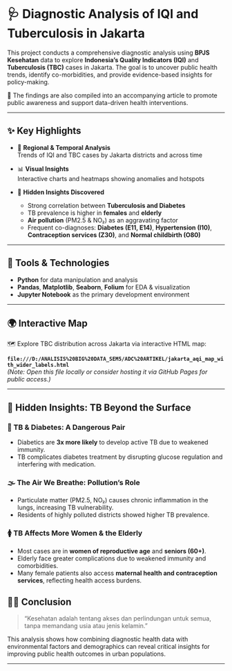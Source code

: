 # 🩺 Diagnostic Analysis of IQI and Tuberculosis in Jakarta

This project conducts a comprehensive diagnostic analysis using **BPJS Kesehatan** data to explore **Indonesia’s Quality Indicators (IQI)** and **Tuberculosis (TBC)** cases in Jakarta. The goal is to uncover public health trends, identify co-morbidities, and provide evidence-based insights for policy-making.

📄 The findings are also compiled into an accompanying article to promote public awareness and support data-driven health interventions.

---

## ✨ Key Highlights

- 📍 **Regional & Temporal Analysis**  
  Trends of IQI and TBC cases by Jakarta districts and across time

- 📊 **Visual Insights**  
  Interactive charts and heatmaps showing anomalies and hotspots

- 🧩 **Hidden Insights Discovered**  
  - Strong correlation between **Tuberculosis and Diabetes**  
  - TB prevalence is higher in **females** and **elderly**  
  - **Air pollution** (PM2.5 & NO₂) as an aggravating factor  
  - Frequent co-diagnoses: **Diabetes (E11, E14)**, **Hypertension (I10)**, **Contraception services (Z30)**, and **Normal childbirth (O80)**

---

## 🧪 Tools & Technologies

- **Python** for data manipulation and analysis  
- **Pandas**, **Matplotlib**, **Seaborn**, **Folium** for EDA & visualization  
- **Jupyter Notebook** as the primary development environment  

---

## 🌍 Interactive Map

🗺️ Explore TBC distribution across Jakarta via interactive HTML map:

**`file:///D:/ANALISIS%20BIG%20DATA_SEM5/ADC%20ARTIKEL/jakarta_aqi_map_with_wider_labels.html`**  
*(Note: Open this file locally or consider hosting it via GitHub Pages for public access.)*

---

## 🔎 Hidden Insights: TB Beyond the Surface

### 💉 TB & Diabetes: A Dangerous Pair
- Diabetics are **3x more likely** to develop active TB due to weakened immunity.
- TB complicates diabetes treatment by disrupting glucose regulation and interfering with medication.

### 🌫️ The Air We Breathe: Pollution’s Role
- Particulate matter (PM2.5, NO₂) causes chronic inflammation in the lungs, increasing TB vulnerability.
- Residents of highly polluted districts showed higher TB prevalence.

### 🚺 TB Affects More Women & the Elderly
- Most cases are in **women of reproductive age** and **seniors (60+)**.
- Elderly face greater complications due to weakened immunity and comorbidities.
- Many female patients also access **maternal health and contraception services**, reflecting health access burdens.


## 👩‍⚕️ Conclusion

> “Kesehatan adalah tentang akses dan perlindungan untuk semua, tanpa memandang usia atau jenis kelamin.”  

This analysis shows how combining diagnostic health data with environmental factors and demographics can reveal critical insights for improving public health outcomes in urban populations.

---
